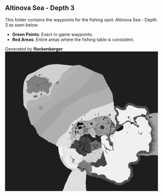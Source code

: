 ## Altinova Sea - Depth 3
This folder contains the waypoints for the fishing spot: Altinova Sea - Depth 3 as seen below.

- **Green Points**: Exact in-game waypoints.
- **Red Areas**: Entire areas where the fishing table is consistent.

Generated by **flockenberger**
![Altinova Sea - Depth 3](./Preview.png?raw=true "Altinova Sea - Depth 3")